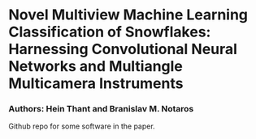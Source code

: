 # Novel Multiview Machine Learning Classification of Snowflakes: Harnessing Convolutional Neural Networks and Multiangle Multicamera Instruments
### Authors: Hein Thant and Branislav M. Notaros

Github repo for some software in the paper.
